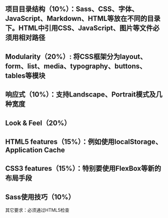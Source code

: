 ## 项目目录结构（10%）：Sass、CSS、字体、JavaScript、Markdown、HTML等放在不同的目录下。HTML中引用CSS、JavaScript、图片等文件必须用相对路径

## Modularity（20%）: 将CSS框架分为layout、form、list、media、typography、buttons、tables等模块

## 响应式（10%）：支持Landscape、Portrait模式及几种宽度

## Look & Feel（20%）

## HTML5 features（15%）：例如使用localStorage、Application Cache


## CSS3 features（15%）：特别要使用FlexBox等新的布局手段

## Sass使用技巧（10%）

其它要求：必须通过HTML5检查
